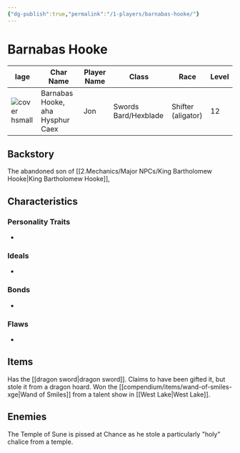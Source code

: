 ```yaml
---
{"dg-publish":true,"permalink":"/1-players/barnabas-hooke/"}
---
```


# Barnabas Hooke

| Iage                                                                                                        | Char Name                        | Player Name | Class                | Race               | Level |
| ----------------------------------------------------------------------------------------------------------- | -------------------------------- | ----------- | -------------------- | ------------------ | ----- |
| ![cover hsmall](https://publish-01.obsidian.md/access/36b98e212e9d73fe1bd4813f96b0fd71/z_Assets/Chance.png) | Barnabas Hooke, aha Hysphur Caex | Jon         | Swords Bard/Hexblade | Shifter (aligator) | 12    |

## Backstory
The abandoned son of [[2.Mechanics/Major NPCs/King Bartholomew Hooke\|King Bartholomew Hooke]], 

## Characteristics

### Personality Traits

- 

### Ideals

- 

### Bonds

- 

### Flaws

- 
## Items
Has the [[dragon sword\|dragon sword]]. Claims to have been gifted it, but stole it from a dragon hoard.
Won the [[compendium/items/wand-of-smiles-xge\|Wand of Smiles]] from a talent show in [[West Lake\|West Lake]].

## Enemies

The Temple of Sune is pissed at Chance as he stole a particularly "holy" chalice from a temple.